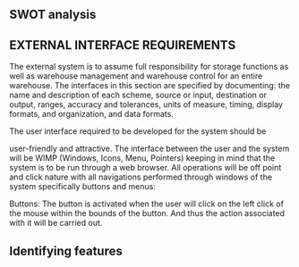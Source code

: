## SWOT analysis
## EXTERNAL INTERFACE REQUIREMENTS

The external system is to assume full responsibility for storage functions as well as warehouse management and warehouse control for an entire warehouse. The interfaces in this section are specified by documenting: the name and description of each scheme, source or input, destination or output, ranges, accuracy and tolerances, units of measure, timing, display formats, and organization, and data formats.

The user interface required to be developed for the system should be

user-friendly and attractive. The interface between the user and the system will be WIMP (Windows, Icons, Menu, Pointers) keeping in mind that the system is to be run through a web browser. All operations will be off point and click nature with all navigations performed through windows of the system specifically buttons and menus:

Buttons: The button is activated when the user will click on the left click of the mouse within the bounds of the button. And thus the action associated with it will be carried out.

## Identifying features
